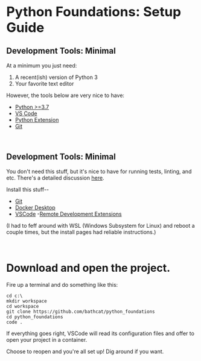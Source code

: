 <h1 style='font-size:250%;'>Python Foundations: Setup Guide</h1>



## Development Tools: Minimal
At a minimum you just need: 
1. A recent(ish) version of Python 3 
2. Your favorite text editor


However, the tools below are very nice to have:
* [Python >=3.7](https://www.python.org/downloads/)
* [VS Code](https://code.visualstudio.com/)
* [Python Extension](https://marketplace.visualstudio.com/items?itemName=ms-python.python)
* [Git](https://git-scm.com/downloads)


&nbsp;

## Development Tools: Minimal

You don't need this stuff, but it's nice to have for running tests, linting, and etc. There's a detailed discussion [here](https://code.visualstudio.com/docs/remote/containers).

Install this stuff--
* [Git](https://git-scm.com/downloads)
* [Docker Desktop](https://www.docker.com/products/docker-desktop)
* [VSCode](https://code.visualstudio.com/)
  -[Remote Development Extensions](https://marketplace.visualstudio.com/items?itemName=ms-vscode-remote.vscode-remote-extensionpack)

(I had to feff around with WSL (Windows Subsystem for Linux) and reboot a couple times, but the install pages had reliable instructions.)

&nbsp;

# Download and open the project.

Fire up a terminal and do something like this:
```
cd c:\
mkdir workspace
cd workspace
git clone https://github.com/bathcat/python_foundations
cd python_foundations
code .
```

If everything goes right, VSCode will read its configuration files and offer to open your project in a container.

Choose to reopen and you're all set up! Dig around if you want.
